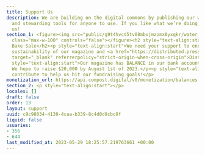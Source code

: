 ```yaml
---
title: Support Us
description: We are building on the digital commons by publishing our work freely
  and stewarding tools for anyone to use. If you like what we’re doing, consider supporting
  us!
section_1: <figure><img src="public/g9t4hvcd5tv08mbxjmzomx0yxqkr/water_dividers_transparent_4_200px.png"
  class="max-w-100" controls="false"></figure><h2 style="text-align:start" id="digital-bake-sale">Digital
  Bake Sale</h2><p style="text-align:start">We need your support to ensure the future
  sustainability of our magazine and <a href="https://distributed.press" rel="noopener"
  target="_blank" referrerpolicy="strict-origin-when-cross-origin">Distributed Press</a>.</p><p
  style="text-align:start">Our magazine has BALANCE in our bank account as of DATE.
  We hope to raise $20,000 by August 1st of 2023.</p><p style="text-align:start">Please
  contribute to help us hit our fundraising goals!</p>
monetization_url: https://api.compost.digital/v0/monetization/balances.json
section_2: <p style="text-align:start"></p>
locales: []
draft: false
order: 13
layout: support
uuid: c9c98034-4130-4caa-b339-8c4d0d9cbc0f
liquid: false
usuaries:
- 356
- 644
last_modified_at: 2023-05-29 18:25:57.219763661 +00:00
---
```


